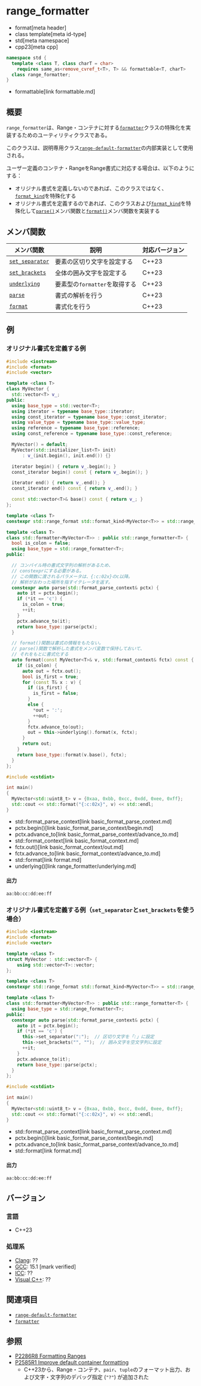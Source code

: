 # range_formatter
* format[meta header]
* class template[meta id-type]
* std[meta namespace]
* cpp23[meta cpp]

```cpp
namespace std {
  template <class T, class charT = char>
    requires same_as<remove_cvref_t<T>, T> && formattable<T, charT>
  class range_formatter;
}
```
* formattable[link formattable.md]

## 概要
`range_formatter`は、Range・コンテナに対する[`formatter`](formatter.md)クラスの特殊化を実装するためのユーティリティクラスである。

このクラスは、説明専用クラス[`range-default-formatter`](range-default-formatter.md)の内部実装として使用される。

ユーザー定義のコンテナ・RangeをRange書式に対応する場合は、以下のようにする：

- オリジナル書式を定義しないのであれば、このクラスではなく、[`format_kind`](format_kind.md)を特殊化する
- オリジナル書式を定義するのであれば、このクラスおよび[`format_kind`](format_kind.md)を特殊化して[`parse()`](range_formatter/parse.md)メンバ関数と[`format()`](range_formatter/format.md)メンバ関数を実装する


## メンバ関数

| メンバ関数 | 説明 | 対応バージョン |
|------------|------|----------------|
| [`set_separator`](range_formatter/set_separator.md) | 要素の区切り文字を設定する | C++23 |
| [`set_brackets`](range_formatter/set_brackets.md)   | 全体の囲み文字を設定する | C++23 |
| [`underlying`](range_formatter/underlying.md)       | 要素型の`formatter`を取得する | C++23 |
| [`parse`](range_formatter/parse.md)                 | 書式の解析を行う | C++23 |
| [`format`](range_formatter/format.md)               | 書式化を行う | C++23 |


## 例
### オリジナル書式を定義する例
```cpp example
#include <iostream>
#include <format>
#include <vector>

template <class T>
class MyVector {
  std::vector<T> v_;
public:
  using base_type = std::vector<T>;
  using iterator = typename base_type::iterator;
  using const_iterator = typename base_type::const_iterator;
  using value_type = typename base_type::value_type;
  using reference = typename base_type::reference;
  using const_reference = typename base_type::const_reference;

  MyVector() = default;
  MyVector(std::initializer_list<T> init)
      : v_(init.begin(), init.end()) {}

  iterator begin() { return v_.begin(); }
  const_iterator begin() const { return v_.begin(); }

  iterator end() { return v_.end(); }
  const_iterator end() const { return v_.end(); }

  const std::vector<T>& base() const { return v_; }
};

template <class T>
constexpr std::range_format std::format_kind<MyVector<T>> = std::range_format::sequence;

template <class T>
class std::formatter<MyVector<T>> : public std::range_formatter<T> {
  bool is_colon = false;
  using base_type = std::range_formatter<T>;
public:

  // コンパイル時の書式文字列の解析があるため、
  // constexprにする必要がある。
  // この関数に渡されるパラメータは、{:c:02x}のc以降。
  // 解析がおわった場所を指すイテレータを返す。
  constexpr auto parse(std::format_parse_context& pctx) {
    auto it = pctx.begin();
    if (*it == 'c') {
      is_colon = true;
      ++it;
    }
    pctx.advance_to(it);
    return base_type::parse(pctx);
  }

  // format()関数は書式の情報をもたない。
  // parse()関数で解析した書式をメンバ変数で保持しておいて、
  // それをもとに書式化する
  auto format(const MyVector<T>& v, std::format_context& fctx) const {
    if (is_colon) {
      auto out = fctx.out();
      bool is_first = true;
      for (const T& x : v) {
        if (is_first) {
          is_first = false;
        }
        else {
          *out = ':';
          ++out;
        }
        fctx.advance_to(out);
        out = this->underlying().format(x, fctx);
      }
      return out;
    }
    return base_type::format(v.base(), fctx);
  }
};

#include <cstdint>

int main()
{
  MyVector<std::uint8_t> v = {0xaa, 0xbb, 0xcc, 0xdd, 0xee, 0xff};
  std::cout << std::format("{:c:02x}", v) << std::endl;
}
```
* std::format_parse_context[link basic_format_parse_context.md]
* pctx.begin()[link basic_format_parse_context/begin.md]
* pctx.advance_to[link basic_format_parse_context/advance_to.md]
* std::format_context[link basic_format_context.md]
* fctx.out()[link basic_format_context/out.md]
* fctx.advance_to[link basic_format_context/advance_to.md]
* std::format[link format.md]
* underlying()[link range_formatter/underlying.md]


#### 出力
```
aa:bb:cc:dd:ee:ff
```


### オリジナル書式を定義する例（`set_separator`と`set_brackets`を使う場合）
```cpp example
#include <iostream>
#include <format>
#include <vector>

template <class T>
struct MyVector : std::vector<T> {
    using std::vector<T>::vector;
};

template <class T>
constexpr std::range_format std::format_kind<MyVector<T>> = std::range_format::sequence;

template <class T>
class std::formatter<MyVector<T>> : public std::range_formatter<T> {
  using base_type = std::range_formatter<T>;
public:
  constexpr auto parse(std::format_parse_context& pctx) {
    auto it = pctx.begin();
    if (*it == 'c') {
      this->set_separator(":");  // 区切り文字を「:」に設定
      this->set_brackets("", "");  // 囲み文字を空文字列に設定
      ++it;
    }
    pctx.advance_to(it);
    return base_type::parse(pctx);
  }
};

#include <cstdint>

int main()
{
  MyVector<std::uint8_t> v = {0xaa, 0xbb, 0xcc, 0xdd, 0xee, 0xff};
  std::cout << std::format("{:c:02x}", v) << std::endl;
}
```
* std::format_parse_context[link basic_format_parse_context.md]
* pctx.begin()[link basic_format_parse_context/begin.md]
* pctx.advance_to[link basic_format_parse_context/advance_to.md]
* std::format[link format.md]


#### 出力
```
aa:bb:cc:dd:ee:ff
```


## バージョン
### 言語
- C++23

### 処理系
- [Clang](/implementation.md#clang): ??
- [GCC](/implementation.md#gcc): 15.1 [mark verified]
- [ICC](/implementation.md#icc): ??
- [Visual C++](/implementation.md#visual_cpp): ??

## 関連項目
- [`range-default-formatter`](range-default-formatter.md)
- [`formatter`](formatter.md)


## 参照
- [P2286R8 Formatting Ranges](https://www.open-std.org/jtc1/sc22/wg21/docs/papers/2022/p2286r8.html)
- [P2585R1 Improve default container formatting](https://www.open-std.org/jtc1/sc22/wg21/docs/papers/2022/p2585r1.html)
    - C++23から、Range・コンテナ、`pair`、`tuple`のフォーマット出力、および文字・文字列のデバッグ指定 (`"?"`) が追加された
